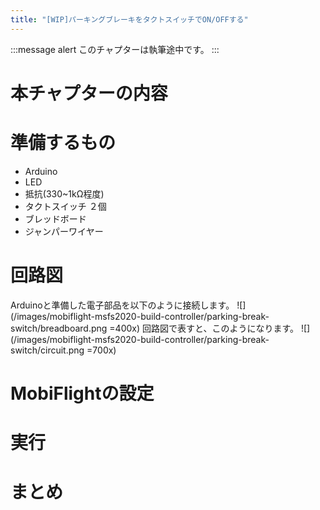 ```yaml
---
title: "[WIP]パーキングブレーキをタクトスイッチでON/OFFする"
---
```


:::message alert
このチャプターは執筆途中です。
:::

# 本チャプターの内容

# 準備するもの
- Arduino
- LED
- 抵抗(330~1kΩ程度)
- タクトスイッチ ２個
- ブレッドボード
- ジャンパーワイヤー

# 回路図
Arduinoと準備した電子部品を以下のように接続します。
![](/images/mobiflight-msfs2020-build-controller/parking-break-switch/breadboard.png =400x)
回路図で表すと、このようになります。
![](/images/mobiflight-msfs2020-build-controller/parking-break-switch/circuit.png =700x)


# MobiFlightの設定

# 実行

# まとめ